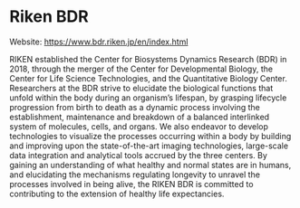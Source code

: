 # Riken BDR

Website: https://www.bdr.riken.jp/en/index.html

RIKEN established the Center for Biosystems Dynamics Research (BDR) in 2018, through the merger of the Center for Developmental Biology, the Center for Life Science Technologies, and the Quantitative Biology Center. Researchers at the BDR strive to elucidate the biological functions that unfold within the body during an organism’s lifespan, by grasping lifecycle progression from birth to death as a dynamic process involving the establishment, maintenance and breakdown of a balanced interlinked system of molecules, cells, and organs. We also endeavor to develop technologies to visualize the processes occurring within a body by building and improving upon the state-of-the-art imaging technologies, large-scale data integration and analytical tools accrued by the three centers. By gaining an understanding of what healthy and normal states are in humans, and elucidating the mechanisms regulating longevity to unravel the processes involved in being alive, the RIKEN BDR is committed to contributing to the extension of healthy life expectancies.
